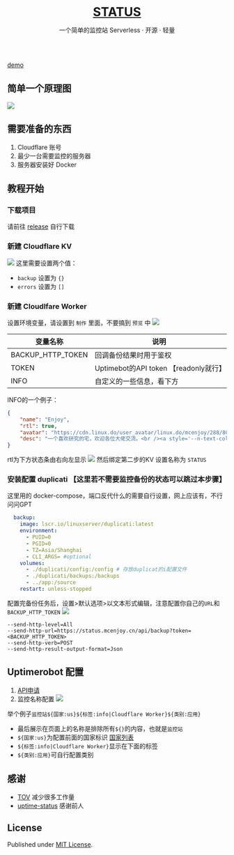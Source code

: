 <div align="center">
    <h1 style="margin: 10px">
        <a href="https://status.mcenjoy.cn/" target="_blank">STATUS</a>
    </h1>
    <p>一个简单的监控站   Serverless · 开源 · 轻量</p>
</div>

<br />
<br />

[demo](https://status.mcenjoy.cn)

## 简单一个原理图
![](https://img.mcenjoy.cn/1d4630b1a8a008e59392883bf60667f7.png)

## 需要准备的东西

1. Cloudflare 账号
2. 最少一台需要监控的服务器
3. 服务器安装好 Docker


## 教程开始

### 下载项目
请前往 [release](https://github.com/mcoo/status/releases) 自行下载
### 新建 Cloudflare KV
![](https://img.mcenjoy.cn/9bdac21372d9b809f0676a088fde9bf4.png)
这里需要设置两个值：
- `backup` 设置为 `{}`
- `errors` 设置为 `[]`
### 新建 Cloudlfare Worker 
设置环境变量，请设置到 `制作` 里面，不要搞到 `预览` 中
![](https://img.mcenjoy.cn/de86b2f94d988b3287d2ff285dc97695.png)

|变量名称|说明|
|-|-|
|BACKUP_HTTP_TOKEN|回调备份结果时用于鉴权|
|TOKEN|Uptimebot的API token 【readonly就行】|
|INFO|自定义的一些信息，看下方|

INFO的一个例子：
```json
{
	"name": "Enjoy",
	"rtl": true,
	"avatar": "https://cdn.linux.do/user_avatar/linux.do/mcenjoy/288/80800_2.png",
	"desc": "一个喜欢研究的宅，欢迎各位大佬交流。<br /><a style='--n-text-color: #63e2b7; --n-bezier: cubic-bezier(.4, 0, .2, 1);' href='https://linux.do/u/mcenjoy/summary' class='n-a'>@mcenjoy [LINUX.DO]</a><br /><a class='n-a' style='--n-text-color: #63e2b7; --n-bezier: cubic-bezier(.4, 0, .2, 1);' href='https://www.nodeseek.com/space/15759'>@mcenjoy [NS]</a>"
}
```
rtl为下方状态条由右向左显示
![](https://img.mcenjoy.cn/b49cffe1f17d43fecd89f093fdf6d98c.png)
然后绑定第二步的KV 设置名称为 `STATUS`
### 安装配置 duplicati 【这里若不需要监控备份的状态可以跳过本步骤】
这里用的 docker-compose，端口反代什么的需要自行设置，网上应该有，不行问问GPT
```yml
  backup:
    image: lscr.io/linuxserver/duplicati:latest
    environment:
      - PUID=0
      - PGID=0
      - TZ=Asia/Shanghai
      - CLI_ARGS= #optional
    volumes:
      - ./duplicati/config:/config # 存放duplicat的i配置文件
      - ./duplicati/backups:/backups
      - ../app:/source
    restart: unless-stopped
```
配置完备份任务后，设置>默认选项>以文本形式编辑，注意配置你自己的`URL`和`BACKUP_HTTP_TOKEN`
![](https://img.mcenjoy.cn/6bf944e763273e79fa3d93ed853f440c.png)
```
--send-http-level=All
--send-http-url=https://status.mcenjoy.cn/api/backup?token=<BACKUP_HTTP_TOKEN>
--send-http-verb=POST
--send-http-result-output-format=Json
```
## Uptimerobot 配置
1. [API申请](https://old.uptimerobot.com/dashboard)
2. 监控名称配置
![](https://img.mcenjoy.cn/df78edae3e876a8bce8b9785a3f399d3.png)

举个例子`监控站${国家:us}${标签:info|Cloudflare Worker}${类别:应用}`
- 最后展示在页面上的名称是排除所有`${}`的内容，也就是`监控站`
- `${国家:us}`为配置前面的国家标识 [国家列表](https://flagicons.lipis.dev/)
- `${标签:info|Cloudflare Worker}`显示在下面的标签
- `${类别:应用}`可自行配置类别
## 感谢
- [TOV](https://github.com/dishait/tov-template) 减少很多工作量
- [uptime-status](https://github.com/yb/uptime-status) 感谢前人



## License

Published under [MIT License](./LICENSE).

